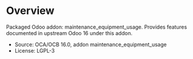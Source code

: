 # Overview

Packaged Odoo addon: maintenance_equipment_usage. Provides features documented in upstream Odoo 16 under this addon.

- Source: OCA/OCB 16.0, addon maintenance_equipment_usage
- License: LGPL-3
